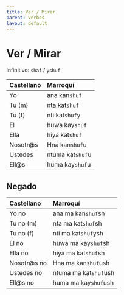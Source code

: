 ```yaml
---
title: Ver / Mirar
parent: Verbos
layout: default
---
```


# Ver / Mirar
Infinitivo: `shaf` / `yshuf`

| Castellano | Marroquí         |
|:-----------|:-----------------|
| Yo         | ana kan`shuf`    |
| Tu (m)     | nta kat`shuf`    |
| Tu (f)     | nti kat`shuf`y   |
| El         | huwa kay`shuf`   |
| Ella       | hiya kat`shuf`   |
| Nosotr@s   | Hna kan`shuf`u   |
| Ustedes    | ntuma kat`shuf`u |
| Ell@s      | huma kay`shuf`u  |

## Negado

| Castellano  | Marroquí              |
|:------------|:----------------------|
| Yo no       | ana ma kan`shuf`sh    |
| Tu no (m)   | nta ma kat`shuf`sh    |
| Tu no (f)   | nti ma kat`shuf`ysh   |
| El no       | huwa ma kay`shuf`sh   |
| Ella no     | hiya ma kat`shuf`sh   |
| Nosotr@s no | Hna ma kan`shuf`ush   |
| Ustedes no  | ntuma ma kat`shuf`ush |
| Ell@s no    | huma ma kay`shuf`ush  |